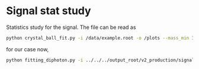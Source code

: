 # Signal stat study
Statistics study for the signal.
The file can be read as 
```bash
python crystal_ball_fit.py -i /data/example.root -o /plots --mass_min 120 --mass_max 130
```
for our case now,
```bash
python fitting_diphoton.py -i ../../../output_root/v2_production/signal_NMSSM/NMSSM_X400_Y150.root -o ~/sraj/www/CUA/HH-bbgg/stat_study/ --mass_min 90 --mass_max 140
```



